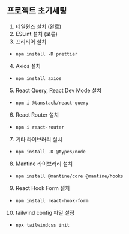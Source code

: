 ## 프로젝트 초기세팅

1. 테일윈즈 설치 (완료)
2. ESLint 설치 (보류)
3. 프리티어 설치

- `npm install -D prettier`

4. Axios 설치

- `npm install axios`

5. React Query, React Dev Mode 설치

- `npm i @tanstack/react-query`

6. React Router 설치

- `npm i react-router`

7. 기타 라이브러리 설치

- `npm install -D @types/node`

8. Mantine 라이브러리 설치

- `npm install @mantine/core @mantine/hooks`

9. React Hook Form 설치

- `npm install react-hook-form`

10. tailwind config 파일 설정

- `npx tailwindcss init`

